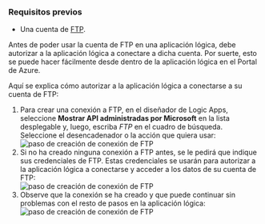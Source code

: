 ### <a name="prerequisites"></a>Requisitos previos
* Una cuenta de [FTP](https://wikipedia.org/wiki/File_Transfer_Protocol).  

Antes de poder usar la cuenta de FTP en una aplicación lógica, debe autorizar a la aplicación lógica a conectare a dicha cuenta. Por suerte, esto se puede hacer fácilmente desde dentro de la aplicación lógica en el Portal de Azure.  

Aquí se explica cómo autorizar a la aplicación lógica a conectarse a su cuenta de FTP:  

1. Para crear una conexión a FTP, en el diseñador de Logic Apps, seleccione **Mostrar API administradas por Microsoft** en la lista desplegable y, luego, escriba *FTP* en el cuadro de búsqueda. Seleccione el desencadenador o la acción que quiera usar:   
   ![paso de creación de conexión de FTP](./media/connectors-create-api-ftp/ftp-1.png)  
2. Si no ha creado ninguna conexión a FTP antes, se le pedirá que indique sus credenciales de FTP. Estas credenciales se usarán para autorizar a la aplicación lógica a conectarse y acceder a los datos de su cuenta de FTP:  
   ![paso de creación de conexión de FTP](./media/connectors-create-api-ftp/ftp-2.png)  
3. Observe que la conexión se ha creado y que puede continuar sin problemas con el resto de pasos en la aplicación lógica:  
   ![paso de creación de conexión de FTP](./media/connectors-create-api-ftp/ftp-3.png)  

